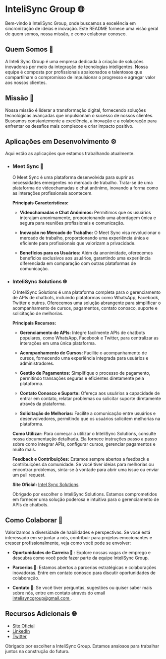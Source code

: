 # InteliSync Group 🌐

Bem-vindo à InteliSync Group, onde buscamos a excelência em sincronização de ideias e inovação. Este README fornece uma visão geral de quem somos, nossa missão, e como colaborar conosco.

## Quem Somos 🚀

A Inteli Sync Group é uma empresa dedicada à criação de soluções inovadoras por meio da integração de tecnologias inteligentes. Nossa equipe é composta por profissionais apaixonados e talentosos que compartilham o compromisso de impulsionar o progresso e agregar valor aos nossos clientes.

## Missão 🎯
Nossa missão é liderar a transformação digital, fornecendo soluções tecnológicas avançadas que impulsionam o sucesso de nossos clientes. Buscamos constantemente a excelência, a inovação e a colaboração para enfrentar os desafios mais complexos e criar impacto positivo.

## Aplicações em Desenvolvimento ⚙️

Aqui estão as aplicações que estamos trabalhando atualmente. 

- ### Meet Sync 🚀
  O Meet Sync é uma plataforma desenvolvida para suprir as necessidades emergentes no mercado de trabalho. Trata-se de uma plataforma de videochamadas e chat anônimo, inovando a forma como as interações profissionais acontecem. 

  **Principais Características:**

  - **Videochamadas e Chat Anônimos:** Permitimos que os usuários interajam anonimamente, proporcionando uma abordagem única e segura para reuniões profissionais e comunicação.

  - **Inovação no Mercado de Trabalho:** O Meet Sync visa revolucionar o mercado de trabalho, proporcionando uma experiência única e eficiente para profissionais que valorizam a privacidade.

  - **Benefícios para os Usuários:** Além da anonimidade, oferecemos benefícios exclusivos aos usuários, garantindo uma experiência diferenciada em comparação com outras plataformas de comunicação.

- ### InteliSync Solutions 🌐
  O InteliSync Solutions é uma plataforma completa para o gerenciamento de APIs de chatbots, incluindo plataformas como WhatsApp, Facebook, Twitter e outros. Oferecemos uma solução abrangente para simplificar o acompanhamento de cursos, pagamentos, contato conosco, suporte e solicitação de melhorias.

  **Principais Recursos:**

  - **Gerenciamento de APIs:** Integre facilmente APIs de chatbots populares, como WhatsApp, Facebook e Twitter, para centralizar as interações em uma única plataforma.

  - **Acompanhamento de Cursos:** Facilite o acompanhamento de cursos, fornecendo uma experiência integrada para usuários e administradores.

  - **Gestão de Pagamentos:** Simplifique o processo de pagamento, permitindo transações seguras e eficientes diretamente pela plataforma.

  - **Contato Conosco e Suporte:** Ofereça aos usuários a capacidade de entrar em contato, relatar problemas ou solicitar suporte diretamente através da plataforma.

  - **Solicitação de Melhorias:** Facilite a comunicação entre usuários e desenvolvedores, permitindo que os usuários solicitem melhorias na plataforma.

  **Como Utilizar:**
  Para começar a utilizar o InteliSync Solutions, consulte nossa documentação detalhada. Ela fornece instruções passo a passo sobre como integrar APIs, configurar cursos, gerenciar pagamentos e muito mais.

  **Feedback e Contribuições:**
  Estamos sempre abertos a feedback e contribuições da comunidade. Se você tiver ideias para melhorias ou encontrar problemas, sinta-se à vontade para abrir uma issue ou enviar um pull request.

  **Site Oficial:** [Intel Sync Solutions](https://www.intelsyncsolutions.com).

  Obrigado por escolher o InteliSync Solutions. Estamos comprometidos em fornecer uma solução poderosa e intuitiva para o gerenciamento de APIs de chatbots.


## Como Colaborar 🤝

Valorizamos a diversidade de habilidades e perspectivas. Se você está interessado em se juntar a nós, contribuir para projetos emocionantes e crescer profissionalmente, veja como você pode se envolver:

-  **Oportunidades de Carreira  💼** : Explore nossas vagas de emprego e descubra como você pode fazer parte da equipe InteliSync Group.

- **Parcerias  🤝**: Estamos abertos a parcerias estratégicas e colaborações inovadoras. Entre em contato conosco para discutir oportunidades de colaboração.

- **Contato 📧**: Se você tiver perguntas, sugestões ou quiser saber mais sobre nós, entre em contato através do email [intelisyncgroup@gmail.com
](mailto:intelisyncgroup@gmail.com).

## Recursos Adicionais 🌐

- [Site Oficial](https://www.intelsyncgroup.com)
- [LinkedIn](https://www.linkedin.com/company/intelsyncgroup)
- [Twitter](https://twitter.com/intelsyncgroup)

Obrigado por escolher a InteliSync Group. Estamos ansiosos para trabalhar juntos na construção do futuro.
